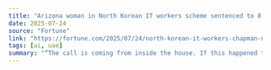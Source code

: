 ```yaml
---
title: "Arizona woman in North Korean IT workers scheme sentenced to 8.5 years for helping to trick Fortune 500 companies out of millions"
date: 2025-07-24
source: "Fortune"
link: "https://fortune.com/2025/07/24/north-korean-it-workers-chapman-nike/"
tags: [ai, uae]
summary: "“The call is coming from inside the house. If this happened to these big banks, to these Fortune 500, brand name, quintessential American companies, it can or is happening at your company,” said U.S. attorney Jeanine Pirro."
---
```


